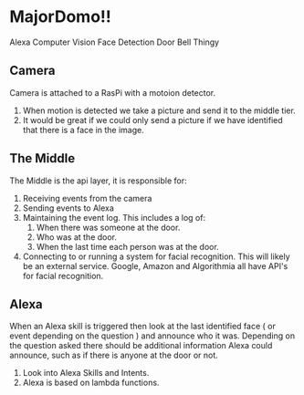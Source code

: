 # MajorDomo!!
Alexa Computer Vision Face Detection Door Bell Thingy

## Camera
Camera is attached to a RasPi with a motoion detector.
1. When motion is detected we take a picture and send it to the 	    middle tier.
2. It would be great if we could only send a picture if we have        identified that there is a face in the image.
## The Middle
The Middle is the api layer, it is responsible for:
1. Receiving events from the camera
2. Sending events to Alexa
3. Maintaining the event log. This includes a log of:
	1. When there was someone at the door.
	2. Who was at the door.
	3. When the last time each person was at the door.
4. Connecting to or running a system for facial recognition. This will likely be an external service. Google, Amazon and Algorithmia all have API's for facial recognition.

## Alexa
When an Alexa skill is triggered then look at the last identified face ( or event depending on the question ) and announce who it was.
Depending on the question asked there should be additional information Alexa could announce, such as if there is anyone at the door or not.
1. Look into Alexa Skills and Intents.
2. Alexa is based on lambda functions.
